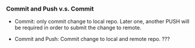 ### Commit and Push v.s. Commit

* Commit: only commit change to local repo. Later one, another PUSH will be required in order to submit the change to remote.


* Commit and Push: Commit change to local and remote repo. ???